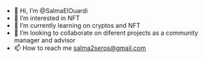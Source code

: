 - 👋 Hi, I’m @SalmaElOuardi
- 👀 I’m interested in NFT
- 🌱 I’m currently learning on cryptos and NFT
- 💞️ I’m looking to collaborate on diferent projects as a community manager and advisor
- 📫 How to reach me salma2seros@gmail.com

<!---
SalmaElOuardi/SalmaElOuardi is a ✨ special ✨ repository because its `README.md` (this file) appears on your GitHub profile.
You can click the Preview link to take a look at your changes.
--->
